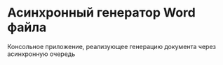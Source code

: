 # Асинхронный генератор Word файла

Консольное приложение, реализующее генерацию документа через асинхронную очередь
